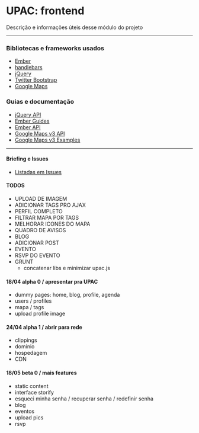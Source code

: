 # UPAC: frontend

Descrição e informações úteis desse módulo do projeto

---

### Bibliotecas e frameworks usados

* [Ember](http://emberjs.com)
* [handlebars](http://handlebarsjs.com/)
* [jQuery](http://jquery.com/)
* [Twitter Bootstrap](http://twitter.github.com/bootstrap/)
* [Google Maps](https://developers.google.com/maps/)

### Guias e documentação

* [jQuery API](http://api.jquery.com/)
* [Ember Guides](http://emberjs.com/guides/)
* [Ember API](http://emberjs.com/api/)
* [Google Maps v3 API](https://developers.google.com/maps/documentation/javascript/reference?hl=pt-br)
* [Google Maps v3 Examples](https://developers.google.com/maps/documentation/javascript/examples/?hl=pt-br)

---

#### Briefing e Issues

* [Listadas em Issues](https://github.com/ultraleve/upac/issues)

#### TODOS

* UPLOAD DE IMAGEM
* ADICIONAR TAGS PRO AJAX
* PERFIL COMPLETO
* FILTRAR MAPA POR TAGS
* MELHORAR ICONES DO MAPA
* QUADRO DE AVISOS
* BLOG
* ADICIONAR POST
* EVENTO
* RSVP DO EVENTO
* GRUNT
	* concatenar libs e minimizar upac.js

#### 18/04 alpha 0 / apresentar pra UPAC

* dummy pages: home, blog, profile, agenda
* users / profiles
* mapa / tags
* upload profile image

#### 24/04 alpha 1 / abrir para rede

* clippings
* dominio
* hospedagem
* CDN

#### 18/05 beta 0 / mais features

* static content
* interface storify
* esqueci minha senha / recuperar senha / redefinir senha
* blog
* eventos
* upload pics
* rsvp